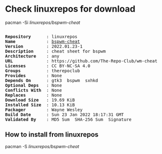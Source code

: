 # Check linuxrepos for download

pacman -Si *linuxrepos/bspwm-cheat*

<div class="highlight"><pre class="highlight"><text>
<b>Repository</b>      : linuxrepos
<b>Name</b>            : <a href="../../x86_64/bspwm-cheat-2022.01.23-1-any.pkg.tar.zst">bspwm-cheat</a>
<b>Version</b>         : 2022.01.23-1
<b>Description</b>     : cheat sheet for bspwm
<b>Architecture</b>    : any
<b>URL</b>             : https://github.com/The-Repo-Club/wm-cheat
<b>Licenses</b>        : CC BY-NC-SA 4.0
<b>Groups</b>          : therepoclub
<b>Provides</b>        : None
<b>Depends On</b>      : gtk3  bspwm  sxhkd
<b>Optional Deps</b>   : None
<b>Conflicts With</b>  : None
<b>Replaces</b>        : None
<b>Download Size</b>   : 19.69 KiB
<b>Installed Size</b>  : 10.13 KiB
<b>Packager</b>        : Wayne Wesley <wayne6324@gmail.com>
<b>Build Date</b>      : Sun 23 Jan 2022 18:17:31 GMT
<b>Validated By</b>    : MD5 Sum  SHA-256 Sum  Signature
</text></pre></div>

## How to install from linuxrepos

pacman -S *linuxrepos/bspwm-cheat*
